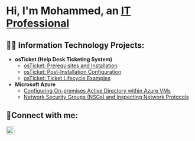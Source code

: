 <h1>Hi, I'm Mohammed, an <a href=https://www.linkedin.com/in/mohammed-najeeb-878b95266/>IT Professional</a></h1>

<h2>👨‍💻 Information Technology Projects:</h2>

- <b>osTicket (Help Desk Ticketing System)</b>
  - [osTicket: Prerequisites and Installation](https://github.com/moenajeeb1/osticket-prereqs)
  - [osTicket: Post-Installation Configuration](https://github.com/moenajeeb1/post-install-config)
  - [osTicket: Ticket Lifecycle Examples](https://github.com/moenajeeb1/ticket-lifecycle)
- <b>Microsoft Azure</b>
  - [Configuring On-premises Active Directory within Azure VMs](https://github.com/moenajeeb1/configure-ad)
  - [Network Security Groups (NSGs) and Inspecting Network Protocols](https://github.com/moenajeeb1/azure-network-protocols)

<h2>🤳Connect with me:</h2>


[<img align="left" alt="Josh | LinkedIn" width="22px" src="https://cdn.jsdelivr.net/npm/simple-icons@v3/icons/linkedin.svg" />][linkedin]




[linkedin]: https://www.linkedin.com/in/mohammed-najeeb-878b95266/


